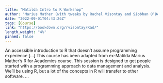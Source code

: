 ```yaml
---
title: "Matilda Intro to R Workshop"
author: "Marius Mather (with tweaks by Rachel Visontay and Siobhan O’Dean)"
date: "2022-09-01T04:43:26Z"
tags: [Course]
link: "https://bookdown.org/rvisontay/Rad/"
length_weight: "4%"
pinned: false
---
```


An accessible introduction to R that doesn’t assume programming experience [...] This course has been adapted from ex-Matilda Marius Mather’s R for Academics course. This session is designed to get people started with a programming approach to data management and analysis. We’ll be using R, but a lot of the concepts in R will transfer to other software.  ...
